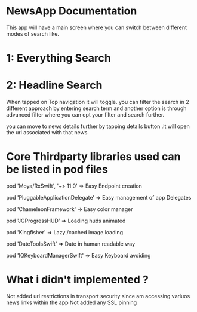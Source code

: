 # NewsApp Documentation
This app will have a main screen where you can switch between different modes of search like.

# 1: Everything Search

# 2: Headline Search

When tapped on Top navigation it will toggle.
you can filter the search in 2 different approach by entering search term and another option is through advanced filter
where you can opt your filter and search further.

you can move to news details further by tapping details button .it will open the url associated with that news 

# Core Thirdparty libraries used can be listed in pod files

  pod 'Moya/RxSwift', '~> 11.0'      => Easy Endpoint creation
  
  pod 'PluggableApplicationDelegate' => Easy management of app Delegates
  
  pod 'ChameleonFramework'           => Easy color manager
  
  pod 'JGProgressHUD'                => Loading huds animated
  
  pod 'Kingfisher'                   => Lazy /cached image loading
  
  pod 'DateToolsSwift'               => Date in human readable way
  
  pod 'IQKeyboardManagerSwift'       => Easy Keyboard avoiding



# What i didn't implemented ?
Not added url restrictions in transport security since am accessing variuos news links within the app
Not added any SSL pinning 


